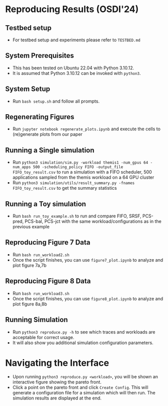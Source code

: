 # Reproducing Results (OSDI'24)


## Testbed setup
* For testbed setup and experiments please refer to `TESTBED.md`

## System Prerequisites 

* This has been tested on Ubuntu 22.04 with Python 3.10.12. 
* It is assumed that Python 3.10.12 can be invoked with `python3`.

## System Setup

* Run `bash setup.sh` and follow all prompts. 

## Regenerating Figures

* Run `jupyter notebook regenerate_plots.ipynb` and execute the cells to (re)generate plots from our paper


## Running a Single simulation

* Run `python3 simulation/sim.py -workload themis1 -num_gpus 64 -num_apps 500 -scheduling_policy FIFO -output_file FIFO_toy_result.csv` to run a simulation with a FIFO scheduler, 500 applications sampled from the themis workload on a 64 GPU cluster
* Run `python3 simulation/utils/result_summary.py -fnames FIFO_toy_result.csv` to get the summary statistics

## Running a Toy simulation

* Run `bash run_toy_example.sh` to run and compare FIFO, SRSF, PCS-pred, PCS-bal, PCS-jct with the same workload/configurations as in the previous example


## Reproducing Figure 7 Data
* Run `bash run_workload2.sh`
* Once the script finishes, you can use `figure7_plot.ipynb` to analyze and plot figure 7a,7b

## Reproducing Figure 8 Data
* Run `bash run_workload3.sh`
* Once the script finishes, you can use `figure8_plot.ipynb` to analyze and plot figure 8a,8b


## Running Simulation 

* Run `python3 reproduce.py -h` to see which traces and workloads are acceptable for correct usage. 
* It will also show you additional simulation configuration parameters.



# Navigating the Interface

* Upon running `python3 reproduce.py <workload>`, you will be shown an interactive figure showing the pareto front. 
* Click a point on the pareto front and click `Create Config`. This will generate a configuration file for a simulation which will then run. The simulation results are displayed at the end.
